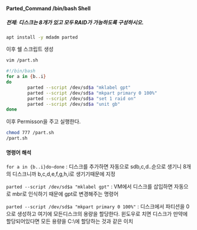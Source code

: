 #### Parted_Command /bin/bash Shell

##### 전제: 디스크는 8개가 있고 모두 RAID가 가능하도록 구성하시오.
```bash
apt install -y mdadm parted
```
이후 쉘 스크립트 생성
```bash
vim /part.sh
```
```bash
#!/bin/bash
for a in {b..i}
do
        parted --script /dev/sd$a "mklabel gpt"
        parted --script /dev/sd$a "mkpart primary 0 100%"
        parted --script /dev/sd$a "set 1 raid on"
        parted --script /dev/sd$a "unit gb"
done
```
이후 Permisson을 주고 실행한다.
```bash
chmod 777 /part.sh
/part.sh
```
#### 명령어 해석
``for a in {b..i}do~done`` : 디스크를 추가하면 자동으로 sdb,c,d..순으로 생기니 8개의 디스크니까 b,c,d,e,f,g,h,i로 생기기때문에 지정

``parted --script /dev/sd$a "mklabel gpt"`` : VM에서 디스크를 삽입하면 자동으로 mbr로 인식하기 때문에 gpt로 변경해주는 명령어

``parted --script /dev/sd$a "mkpart primary 0 100%"`` : 디스크에서 파티션을 0으로 생성하고 여기에 모든디스크의 용량을 할당한다. 윈도우로 치면 디스크가 만약에 할당되어있다면 모든 용량을 C:\에 할당하는 것과 같은 이치
